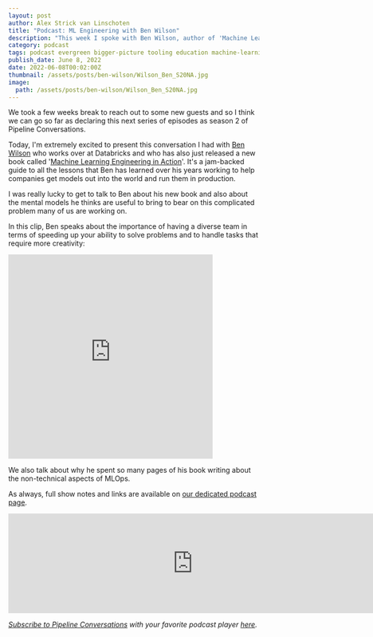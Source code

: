```yaml
---
layout: post
author: Alex Strick van Linschoten
title: "Podcast: ML Engineering with Ben Wilson"
description: "This week I spoke with Ben Wilson, author of 'Machine Learning Engineering in Action', a jam-backed guide to all the lessons that Ben has learned over his years working to help companies get models out into the world and run them in production."
category: podcast
tags: podcast evergreen bigger-picture tooling education machine-learning, mlops
publish_date: June 8, 2022
date: 2022-06-08T00:02:00Z
thumbnail: /assets/posts/ben-wilson/Wilson_Ben_S20NA.jpg
image:
  path: /assets/posts/ben-wilson/Wilson_Ben_S20NA.jpg
---
```


We took a few weeks break to reach out to some new guests and so I think we can go so far as declaring this next series of episodes as season 2 of Pipeline Conversations.

Today, I'm extremely excited to present this conversation I had with [Ben Wilson](https://www.linkedin.com/in/benjamin-wilson-arch/) who works over at Databricks and who has also just released a new book called '[Machine Learning Engineering in Action](https://www.manning.com/books/machine-learning-engineering-in-action)'. It's a jam-backed guide to all the lessons that Ben has learned over his years working to help companies get models out into the world and run them in production.

I was really lucky to get to talk to Ben about his new book and also about the mental models he thinks are useful to bring to bear on this complicated problem many of us are working on.

In this clip, Ben speaks about the importance of having a diverse team in terms
of speeding up your ability to solve problems and to handle tasks that require
more creativity:

<iframe src="https://share.descript.com/embed/TPvR6waryy9" width="410" height="410" frameborder="0" allowfullscreen></iframe>

We also talk about why he spent so many pages of his book writing about the
non-technical aspects of MLOps.

As always, full show notes and links are available on
[our dedicated podcast page](https://podcast.zenml.io/).

<iframe src="https://player.fireside.fm/v2/vA-gqsEV+BMcbt5nT?theme=dark" width="740" height="200" frameborder="0" scrolling="no"></iframe>

<br>

_[Subscribe to Pipeline Conversations](https://podcast.zenml.io/subscribe) with_
_your favorite podcast player [here](https://podcast.zenml.io/subscribe)._
